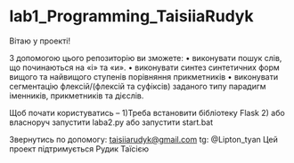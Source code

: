 # lab1_Programming_TaisiiaRudyk

Вітаю у проекті!

З допомогою цього репозиторію ви зможете:
•	виконувати пошук слів, що починаються на «і» та «и».
•	виконувати синтез синтетичних форм вищого та найвищого ступенів порівняння прикметників
•	виконувати сегментацію флексій/(флексій та суфіксів) заданого типу парадигм іменників, прикметників та дієслів.

Щоб почати користуватись – 
1)Треба встановити бібліотеку Flask 
2) або власноруч запустити laba2.py
   або запустити start.bat

Звернутись по допомогу: taisiiarudyk@gmail.com  tg: @Lipton_tyan
Цей проект підтримується Рудик Таїсією
